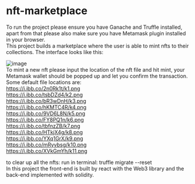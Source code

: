 # nft-marketplace
To run the project please ensure you have Ganache and Truffle installed, apart from that please also make
sure you have Metamask plugin installed in your browser. <br>
This project builds a marketplace where the user is able to mint nfts to their collections. The interface looks like this:

![image](https://user-images.githubusercontent.com/101934090/196635082-5f109216-47c7-4224-87b9-2a1271b5491a.png)
<br>
To mint a new nft please input the location of the nft file and hit mint, your Metamask wallet should be popped up and let you confirm the transaction. Some default
file locations are:<br>
https://i.ibb.co/2n0Rk1t/k1.png<br>
https://i.ibb.co/tsbDZd4/k2.png<br>
https://i.ibb.co/bR3wDnH/k3.png<br>
https://i.ibb.co/hKMTC4R/k4.png<br>
https://i.ibb.co/9VD6L8N/k5.png<br>
https://i.ibb.co/FY8PQ1n/k6.png<br>
https://i.ibb.co/tbfnzZB/k7.png<br>
https://i.ibb.co/HTkjX4g/k8.png<br>
https://i.ibb.co/YXq1GrX/k9.png<br>
https://i.ibb.co/mRyvbsg/k10.png<br>
https://i.ibb.co/XVkGmYh/k11.png<br>

to clear up all the nfts: 
run in terminal: truffle migrate --reset<br>
In this project the front-end is built by react with the Web3 library and the back-end implemented with solidity.
